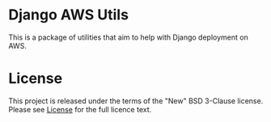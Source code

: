 # Django AWS Utils

This is a package of utilities that aim to help with Django deployment on AWS.

# License

This project is released under the terms of the "New" BSD 3-Clause license.
Please see [License](LICENSE) for the full licence text.
